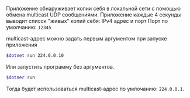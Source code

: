 Приложение обнаруживает копии себя в локальной сети с помощью обмена multicast UDP сообщениями.
Приложение каждые 4 секунды выводит список "живых" копий себя: IPv4 адрес и порт
Порт по умолчанию: `12345`

multicast-адрес можно задать первым аргументом при запуске приложения
```bash
$dotnet run 224.0.0.10
```

Или запустить программу без аргументов.
```bash
$dotner run
```
Тогда будет использоваться multicast-адрес по умлочанию: `224.0.0.1`.


